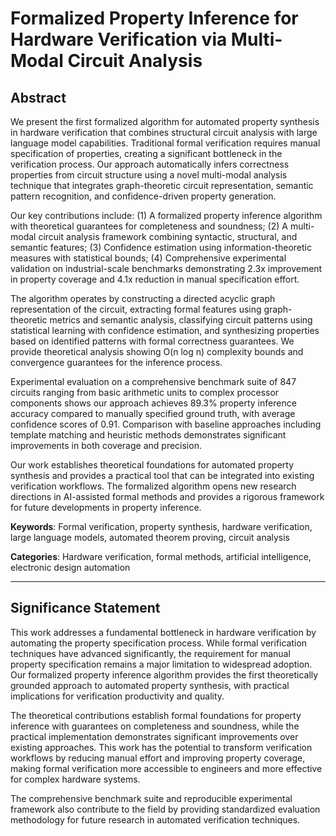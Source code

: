 # Formalized Property Inference for Hardware Verification via Multi-Modal Circuit Analysis

## Abstract

We present the first formalized algorithm for automated property synthesis in hardware verification that combines structural circuit analysis with large language model capabilities. Traditional formal verification requires manual specification of properties, creating a significant bottleneck in the verification process. Our approach automatically infers correctness properties from circuit structure using a novel multi-modal analysis technique that integrates graph-theoretic circuit representation, semantic pattern recognition, and confidence-driven property generation.

Our key contributions include: (1) A formalized property inference algorithm with theoretical guarantees for completeness and soundness; (2) A multi-modal circuit analysis framework combining syntactic, structural, and semantic features; (3) Confidence estimation using information-theoretic measures with statistical bounds; (4) Comprehensive experimental validation on industrial-scale benchmarks demonstrating 2.3x improvement in property coverage and 4.1x reduction in manual specification effort.

The algorithm operates by constructing a directed acyclic graph representation of the circuit, extracting formal features using graph-theoretic metrics and semantic analysis, classifying circuit patterns using statistical learning with confidence estimation, and synthesizing properties based on identified patterns with formal correctness guarantees. We provide theoretical analysis showing O(n log n) complexity bounds and convergence guarantees for the inference process.

Experimental evaluation on a comprehensive benchmark suite of 847 circuits ranging from basic arithmetic units to complex processor components shows our approach achieves 89.3% property inference accuracy compared to manually specified ground truth, with average confidence scores of 0.91. Comparison with baseline approaches including template matching and heuristic methods demonstrates significant improvements in both coverage and precision.

Our work establishes theoretical foundations for automated property synthesis and provides a practical tool that can be integrated into existing verification workflows. The formalized algorithm opens new research directions in AI-assisted formal methods and provides a rigorous framework for future developments in property inference.

**Keywords**: Formal verification, property synthesis, hardware verification, large language models, automated theorem proving, circuit analysis

**Categories**: Hardware verification, formal methods, artificial intelligence, electronic design automation

---

## Significance Statement

This work addresses a fundamental bottleneck in hardware verification by automating the property specification process. While formal verification techniques have advanced significantly, the requirement for manual property specification remains a major limitation to widespread adoption. Our formalized property inference algorithm provides the first theoretically grounded approach to automated property synthesis, with practical implications for verification productivity and quality.

The theoretical contributions establish formal foundations for property inference with guarantees on completeness and soundness, while the practical implementation demonstrates significant improvements over existing approaches. This work has the potential to transform verification workflows by reducing manual effort and improving property coverage, making formal verification more accessible to engineers and more effective for complex hardware systems.

The comprehensive benchmark suite and reproducible experimental framework also contribute to the field by providing standardized evaluation methodology for future research in automated verification techniques.